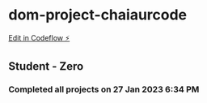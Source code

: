 # dom-project-chaiaurcode

[Edit in Codeflow ⚡️](https://stackblitz.com/~/github.com/hiteshchoudhary/dom-project-chaiaurcode)

<h2>Student - Zero</h2>
<h3>Completed all projects on 27 Jan  2023 6:34 PM </h3>
